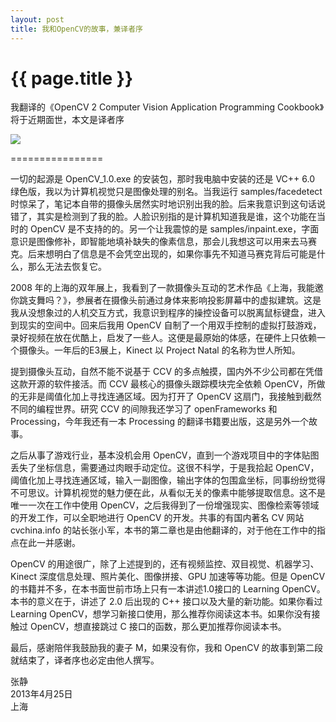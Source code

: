 ```yaml
---
layout: post
title: 我和OpenCV的故事，兼译者序
---
```


{{ page.title }}
================

我翻译的《OpenCV 2 Computer Vision Application Programming Cookbook》将于近期面世，本文是译者序

![](https://raw.github.com/vinjn/vinjn.github.io/master/images/opecv-cookbook-face.jpg)

================

一切的起源是 OpenCV_1.0.exe 的安装包，那时我电脑中安装的还是 VC++ 6.0 绿色版，我以为计算机视觉只是图像处理的别名。当我运行 samples/facedetect 时惊呆了，笔记本自带的摄像头居然实时地识别出我的脸。后来我意识到这句话说错了，其实是检测到了我的脸。人脸识别指的是计算机知道我是谁，这个功能在当时的 OpenCV 是不支持的的。另一个让我震惊的是 samples/inpaint.exe，字面意识是图像修补，即智能地填补缺失的像素信息，那会儿我想这可以用来去马赛克。后来想明白了信息是不会凭空出现的，如果你事先不知道马赛克背后可能是什么，那么无法去恢复它。

2008 年的上海的双年展上，我看到了一款摄像头互动的艺术作品《上海，我能邀你跳支舞吗？》，参展者在摄像头前通过身体来影响投影屏幕中的虚拟建筑。这是我从没想象过的人机交互方式，我意识到程序的操控设备可以脱离鼠标键盘，进入到现实的空间中。回来后我用 OpenCV 自制了一个用双手控制的虚拟打鼓游戏，录好视频在放在优酷上，启发了一些人。这便是最原始的体感，在硬件上只依赖一个摄像头。一年后的E3展上，Kinect 以 Project Natal 的名称为世人所知。

提到摄像头互动，自然不能不说基于 CCV 的多点触摸，国内外不少公司都在凭借这款开源的软件接活。而 CCV 最核心的摄像头跟踪模块完全依赖 OpenCV，所做的无非是阈值化加上寻找连通区域。因为打开了 OpenCV 这扇门，我接触到截然不同的编程世界。研究 CCV 的间隙我还学习了 openFrameworks 和 Processing，今年我还有一本 Processing 的翻译书籍要出版，这是另外一个故事。

之后从事了游戏行业，基本没机会用 OpenCV，直到一个游戏项目中的字体贴图丢失了坐标信息，需要通过肉眼手动定位。这很不科学，于是我拾起 OpenCV，阈值化加上寻找连通区域，输入一副图像，输出字体的包围盒坐标，同事纷纷觉得不可思议。计算机视觉的魅力便在此，从看似无关的像素中能够提取信息。这不是唯一一次在工作中使用 OpenCV，之后我得到了一份增强现实、图像检索等领域的开发工作，可以全职地进行 OpenCV 的开发。共事的有国内著名 CV 网站 cvchina.info 的站长张小军，本书的第二章也是由他翻译的，对于他在工作中的指点在此一并感谢。

OpenCV 的用途很广，除了上述提到的，还有视频监控、双目视觉、机器学习、Kinect 深度信息处理、照片美化、图像拼接、GPU 加速等等功能。但是 OpenCV 的书籍并不多，在本书面世前市场上只有一本讲述1.0接口的 Learning OpenCV。本书的意义在于，讲述了 2.0 后出现的 C++ 接口以及大量的新功能。如果你看过 Learning OpenCV，想学习新接口使用，那么推荐你阅读这本书。如果你没有接触过 OpenCV，想直接跳过 C 接口的函数，那么更加推荐你阅读本书。

最后，感谢陪伴我鼓励我的妻子 M，如果没有你，我和 OpenCV 的故事到第二段就结束了，译者序也必定由他人撰写。

张静<br>
2013年4月25日<br>
上海<br>
